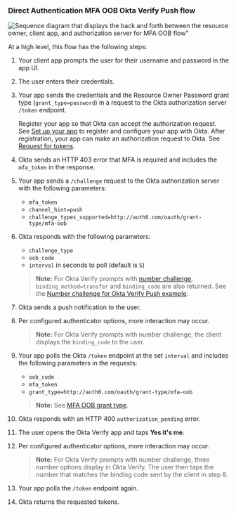 ### Direct Authentication MFA OOB Okta Verify Push flow

<div class="three-quarter">

![Sequence diagram that displays the back and forth between the resource owner, client app, and authorization server for MFA OOB flow"](/img/authorization/oauth-mfaoob-grant-flow.png)

</div>

<!-- Source for image. Generated using http://www.plantuml.com/plantuml/uml/
@startuml
skinparam monochrome true
actor "User" as user
participant "Client App (Your app)" as client
participant "Authorization Server (Okta) " as okta

autonumber "<b>#."
client -> user: Prompts user for username and password
user -> client: Enters credentials
client -> okta: Sends credentials and `grant_type` in `/token` request
okta -> client: Sends HTTP 403 error and `mfa_token` in response
client -> okta: Sends `/challenge` request with `mfa_token`, `channel_hint=push`, and `challenge_types_supported`
okta -> client: Sends `challenge_type`, `oob_code`, other parameters required by authenticator
okta -> user: Sends push notification
user <-> client: Per configured authenticator options, more interaction may occur
client -> okta: Polls `/token` at set interval with `mfa_token`, `oob_code`, `grant_type`
okta -> client: Responds with HTTP 400 `authorization_pending`
user -> okta: Opens the Okta Verify app and taps **Yes it's me**
user <-> okta: Per configured authenticator options, more interaction may occur
client -> okta: Polls `/token` endpoint
okta -> client: Responds with access token (optionally refresh token)
@enduml
-->

At a high level, this flow has the following steps:

1. Your client app prompts the user for their username and password in the app UI.
1. The user enters their credentials.
1. Your app sends the credentials and the Resource Owner Password grant type (`grant_type=password`) in a request to the Okta authorization server `/token` endpoint.

    Register your app so that Okta can accept the authorization request. See [Set up your app](#set-up-your-app) to register and configure your app with Okta. After registration, your app can make an authorization request to Okta. See [Request for tokens](#request-for-tokens).

1. Okta sends an HTTP 403 error that MFA is required and includes the `mfa_token` in the response.
1. Your app sends a `/challenge` request to the Okta authorization server with the following parameters:
   * `mfa_token`
   * `channel_hint=push`
   * `challenge_types_supported=http://auth0.com/oauth/grant-type/mfa-oob`
1. Okta responds with the following parameters:
   * `challenge_type`
   * `oob_code`
   * `interval` in seconds to poll (default is `5`)

   >**Note:** For Okta Verify prompts with [number challenge](https://help.okta.com/okta_help.htm?type=oie&id=ext-config-okta-verify-options), `binding_method=transfer` and `binding_code` are also returned. See the [Number challenge for Okta Verify Push example](#number-challenge-for-okta-verify-push-example).

1. Okta sends a push notification to the user.
1. Per configured authenticator options, more interaction may occur.

   >**Note:** For Okta Verify prompts with number challenge, the client displays the `binding_code` to the user.

1. Your app polls the Okta `/token` endpoint at the set `interval` and includes the following parameters in the requests:
   * `oob_code`
   * `mfa_token`
   *  `grant_type=http://auth0.com/oauth/grant-type/mfa-oob`
   >**Note:** See [MFA OOB grant type](https://developer.okta.com/docs/api/openapi/okta-oauth/oauth/tag/OrgAS/#tag/OrgAS/operation/token).
1. Okta responds with an HTTP 400 `authorization_pending` error.
1. The user opens the Okta Verify app and taps **Yes it's me**.
1. Per configured authenticator options, more interaction may occur.

   >**Note:** For Okta Verify prompts with number challenge, three number options display in Okta Verify. The user then taps the number that matches the binding code sent by the client in step 8.

1. Your app polls the `/token` endpoint again.
1. Okta returns the requested tokens.
